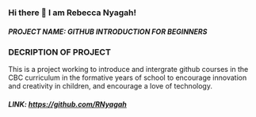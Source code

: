 ### Hi there 👋 I am Rebecca Nyagah!

<!--
**RNyagah/RNyagah** is a ✨ _special_ ✨ repository because its `README.md` (this file) appears on your GitHub profile.

Here are some ideas to get you started:

- 🔭 I’m currently working on ...
- 🌱 I’m currently learning ...
- 👯 I’m looking to collaborate on ...
- 🤔 I’m looking for help with ...
- 💬 Ask me about ...
- 📫 How to reach me: ...
- 😄 Pronouns: ...
- ⚡ Fun fact: ...
-->



##### PROJECT NAME: GITHUB INTRODUCTION FOR BEGINNERS

### DECRIPTION OF PROJECT
This is a project working to introduce and intergrate github courses in the CBC curriculum
in the formative years of school to encourage innovation and creativity in children, and 
encourage a love of technology.


##### LINK: https://github.com/RNyagah
